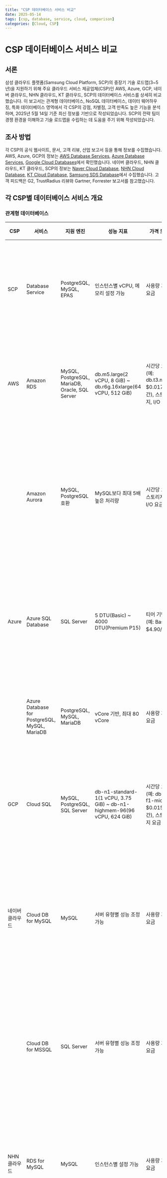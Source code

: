```yaml
---
title: "CSP 데이터베이스 서비스 비교"
date: 2025-05-14
tags: [csp, database, service, cloud, comparison]
categories: [Cloud, CSP]
---
```


# CSP 데이터베이스 서비스 비교

## 서론
삼성 클라우드 플랫폼(Samsung Cloud Platform, SCP)의 중장기 기술 로드맵(3~5년)을 지원하기 위해 주요 클라우드 서비스 제공업체(CSP)인 AWS, Azure, GCP, 네이버 클라우드, NHN 클라우드, KT 클라우드, SCP의 데이터베이스 서비스를 상세히 비교했습니다. 이 보고서는 관계형 데이터베이스, NoSQL 데이터베이스, 데이터 웨어하우징, 특화 데이터베이스 영역에서 각 CSP의 강점, 차별점, 고객 만족도 높은 기능을 분석하며, 2025년 5월 14일 기준 최신 정보를 기반으로 작성되었습니다. SCP의 전략 팀이 경쟁 환경을 이해하고 기술 로드맵을 수립하는 데 도움을 주기 위해 작성되었습니다.

## 조사 방법
각 CSP의 공식 웹사이트, 문서, 고객 리뷰, 산업 보고서 등을 통해 정보를 수집했습니다. AWS, Azure, GCP의 정보는 [AWS Database Services](https://aws.amazon.com/products/databases/), [Azure Database Services](https://azure.microsoft.com/en-us/services/#databases), [Google Cloud Databases](https://cloud.google.com/products/databases)에서 확인했습니다. 네이버 클라우드, NHN 클라우드, KT 클라우드, SCP의 정보는 [Naver Cloud Database](https://www.ncloud.com/product/database), [NHN Cloud Database](https://docs.nhncloud.com/en/Database/), [KT Cloud Database](https://cloud.kt.com/en/), [Samsung SDS Database](https://www.samsungsds.com/en/product-database/database.html)에서 수집했습니다. 고객 피드백은 G2, TrustRadius 리뷰와 Gartner, Forrester 보고서를 참고했습니다.

## 각 CSP별 데이터베이스 서비스 개요

### 관계형 데이터베이스

| CSP            | 서비스           | 지원 엔진                                      | 성능 지표                              | 가격 모델                                                                 | 기능                                                           |
|----------------|------------------|------------------------------------------------|----------------------------------------|---------------------------------------------------------------------------|----------------------------------------------------------------|
| SCP            | Database Service | PostgreSQL, MySQL, EPAS                        | 인스턴스별 vCPU, 메모리 설정 가능      | 사용량 기반 요금                                                          | 고가용성, 동기 복제, 웹 기반 관리                              |
| AWS            | Amazon RDS       | MySQL, PostgreSQL, MariaDB, Oracle, SQL Server | db.m5.large(2 vCPU, 8 GiB) ~ db.r6g.16xlarge(64 vCPU, 512 GiB) | 시간당 요금(예: db.t3.micro $0.017/시간), 스토리지, I/O 요금 | 자동 백업, 다중 AZ, 읽기 복제본                                |
|                | Amazon Aurora    | MySQL, PostgreSQL 호환                         | MySQL보다 최대 5배 높은 처리량         | 시간당 요금, 스토리지, I/O 요금                                           | 서버리스 옵션, 고성능, 글로벌 데이터베이스                     |
| Azure          | Azure SQL Database | SQL Server                                     | 5 DTU(Basic) ~ 4000 DTU(Premium P15)   | 티어 기반(예: Basic $4.90/월)                                             | 자동 백업, 지리적 복제, 고급 위협 방지                         |
|                | Azure Database for PostgreSQL, MySQL, MariaDB | PostgreSQL, MySQL, MariaDB | vCore 기반, 최대 80 vCore              | 사용량 기반 요금                                                          | 고가용성, 자동 확장, 백업                                      |
| GCP            | Cloud SQL        | MySQL, PostgreSQL, SQL Server                  | db-n1-standard-1(1 vCPU, 3.75 GiB) ~ db-n1-highmem-96(96 vCPU, 624 GiB) | 시간당 요금(예: db-f1-micro $0.015/시간), 스토리지 요금 | 자동 백업, 고가용성, 읽기 복제본                                |
| 네이버 클라우드 | Cloud DB for MySQL | MySQL                                          | 서버 유형별 성능 조정 가능             | 사용량 기반 요금                                                          | 완전 관리형, 네이버 최적화 설정, 자동 백업                     |
|                | Cloud DB for MSSQL | SQL Server                                     | 서버 유형별 성능 조정 가능             | 사용량 기반 요금                                                          | 완전 관리형, 네이버 최적화 설정, 자동 백업                     |
| NHN 클라우드   | RDS for MySQL    | MySQL                                          | 인스턴스별 설정 가능                   | 사용량 기반 요금                                                          | 고가용성, 자동/수동 백업, 모니터링                             |
|                | RDS for SQL Server | SQL Server                                   | 인스턴스별 설정 가능                   | 사용량 기반 요금                                                          | 고가용성, 자동/수동 백업, 모니터링                             |
| KT 클라우드    | Database Service | MySQL, PostgreSQL                              | 정보 없음                              | 사용량 기반 요금                                                          | 고가용성, 백업                                                 |

### NoSQL 데이터베이스

| CSP            | 서비스           | 유형                                           | 성능 지표                              | 가격 모델                                                                 | 통합 기능                                                      |
|----------------|------------------|------------------------------------------------|----------------------------------------|---------------------------------------------------------------------------|----------------------------------------------------------------|
| SCP            | Database Service | Cassandra, Redis (비정형 데이터 지원)          | 정보 없음                              | 사용량 기반 요금                                                          | 삼성 생태계 통합                                               |
| AWS            | Amazon DynamoDB  | Key-value, Document                            | 자동 확장, 초당 수백만 요청 처리       | 읽기/쓰기 용량 단위당 요금                                                | Lambda, API Gateway, S3 등                                     |
|                | Amazon DocumentDB | Document (MongoDB 호환)                        | 인스턴스별 확장 가능                   | 인스턴스 시간당 요금, 스토리지 요금                                       | MongoDB 워크로드 지원                                          |
| Azure          | Azure Cosmos DB  | Multi-model (Document, Key-value, Graph, Column-family) | RU/s 기반, 글로벌 분산 지원 | RU/s 및 스토리지 요금                                                     | Azure Functions, Power BI 등                                   |
| GCP            | Firestore        | Document                                       | 초당 수십만 작업 처리                   | 읽기/쓰기/삭제 작업당 요금                                                | Firebase, Google Analytics 통합                                |
|                | Bigtable         | Wide-column                                    | 초당 수백만 작업, 낮은 지연 시간       | 노드 시간당 요금                                                          | HBase API, BigQuery 통합                                       |
| 네이버 클라우드 | Cloud DB for MongoDB | Document                                   | 서버 유형별 성능 조정 가능             | 사용량 기반 요금                                                          | 네이버 데이터 분석 서비스 통합                                 |
| NHN 클라우드   | -                | -                                              | -                                      | -                                                                         | -                                                              |
| KT 클라우드    | -                | -                                              | -                                      | -                                                                         | -                                                              |

### 데이터 웨어하우징

| CSP            | 서비스           | 설명                                           | 통합 기능                              | 성능 최적화                            | 비용 관리                              |
|----------------|------------------|------------------------------------------------|----------------------------------------|----------------------------------------|----------------------------------------|
| SCP            | -                | 구체적인 서비스 정보 없음                       | -                                      | -                                      | -                                      |
| AWS            | Amazon Redshift  | 페타바이트급 데이터 웨어하우스                 | S3, Glue, SageMaker, QuickSight        | 컬럼형 스토리지, 병렬 쿼리 실행        | 클러스터 크기 및 사용량 기반 요금      |
| Azure          | Azure Synapse Analytics | 빅데이터와 데이터 웨어하우징 통합       | Power BI, Azure ML, Data Factory       | MPP 아키텍처, 캐싱                     | 사용량 기반 요금                       |
| GCP            | BigQuery         | 서버리스 데이터 웨어하우스                     | Google Analytics, TensorFlow, Looker   | 자동 확장, ML 내장, 컬럼형 스토리지    | 쿼리당 요금, 슬롯 예약                |
| 네이버 클라우드 | Data Forest      | 빅데이터 분석 플랫폼                           | Cloud Hadoop, Data Analytics Service   | Hadoop, Spark 기반                     | 사용량 기반 요금                       |
| NHN 클라우드   | -                | 구체적인 서비스 정보 없음                       | -                                      | -                                      | -                                      |
| KT 클라우드    | -                | 구체적인 서비스 정보 없음                       | -                                      | -                                      | -                                      |

### 특화 데이터베이스

| CSP            | 서비스           | 유형                                           | 사용 사례                              | 성능 벤치마크                          | 가격 세부 정보                          |
|----------------|------------------|------------------------------------------------|----------------------------------------|----------------------------------------|----------------------------------------|
| SCP            | -                | -                                              | -                                      | -                                      | -                                      |
| AWS            | Amazon Timestream | Time-series                            | IoT, 모니터링                          | 초당 수백만 데이터 포인트 처리          | 데이터 양 및 쿼리당 요금               |
|                | Amazon Neptune   | Graph                                          | 소셜 네트워크, 추천 시스템             | 정보 없음                              | 인스턴스 시간당 요금                   |
|                | Amazon ElastiCache | In-memory                              | 캐싱, 세션 관리                        | 밀리초 미만 지연 시간                  | 인스턴스 시간당 요금                   |
| Azure          | Azure Cache for Redis | In-memory                         | 캐싱, 실시간 분석                      | 밀리초 미만 지연 시간                  | 캐시 크기 및 사용량 기반 요금          |
| GCP            | Memorystore      | In-memory (Redis, Memcached)           | 캐싱, 세션 관리                        | 밀리초 미만 지연 시간                  | 인스턴스 시간당 요금                   |
| 네이버 클라우드 | -                | -                                              | -                                      | -                                      | -                                      |
| NHN 클라우드   | -                | -                                              | -                                      | -                                      | -                                      |
| KT 클라우드    | -                | -                                              | -                                      | -                                      | -                                      |

## CSP 간 비교 분석

### 강점
- **SCP**: 삼성 생태계와의 통합, 고가용성과 동기 복제를 통한 안정성.
- **AWS**: 다양한 데이터베이스 옵션, 성숙한 서비스, 글로벌 인프라로 모든 워크로드 지원.
- **Azure**: 마이크로소프트 제품과의 강력한 통합, 엔터프라이즈 환경에 최적화.
- **GCP**: 서버리스 데이터베이스와 BigQuery를 통한 데이터 분석 강점.
- **네이버 클라우드**: 한국 시장에 최적화된 서비스, 한국어 지원, 네이버 데이터 통합.
- **NHN 클라우드**: 오픈스택 기반의 유연성, 게임 및 전자상거래 산업 지원.
- **KT 클라우드**: 통신 인프라를 활용한 안정성, 공공 및 금융 부문에 적합.

### 차별점
- **SCP**: 삼성 하드웨어 및 소프트웨어 생태계에 최적화된 데이터베이스 서비스.
- **AWS Aurora**: MySQL 및 PostgreSQL 호환, 최대 5배 높은 처리량, 서버리스 옵션.
- **Azure Cosmos DB**: 글로벌 분산, 다중 모델 지원, 다양한 일관성 수준 제공.
- **GCP BigQuery**: 서버리스 아키텍처, ML 기능 내장, 빠른 쿼리 처리.
- **네이버 클라우드**: 네이버의 검색 및 로그 데이터와 통합, 한국어 최적화.
- **NHN 클라우드**: 오픈스택 기반으로 유연한 데이터베이스 관리.
- **KT 클라우드**: 통신 네트워크를 활용한 안정적인 데이터 전송.
- **한국 시장 관련**: 네이버 클라우드, NHN 클라우드, KT 클라우드, SCP는 한국 내 데이터센터를 통해 데이터 주권 준수와 낮은 지연 시간을 제공하며, 한국어 지원과 지역 고객 지원이 강점입니다.

### 고객 피드백
- **SCP**: 삼성 생태계 내 고객들로부터 높은 만족도, 특히 제조 및 IoT 워크로드에서 호평.
- **AWS**: G2 리뷰에서 Amazon RDS와 Aurora의 안정성과 다양성으로 4.7/5 평점, 요금 구조 복잡성에 대한 일부 비판 ([Amazon RDS Reviews](https://www.g2.com/products/amazon-rds/reviews)).
- **Azure**: TrustRadius에서 Azure SQL Database의 엔터프라이즈 통합으로 4.6/5, 관리 인터페이스 복잡성 지적.
- **GCP**: Cloud SQL과 BigQuery의 사용 편의성으로 4.5/5, 엔터프라이즈 기능 부족에 대한 피드백.
- **네이버 클라우드**: 한국 내 고객들로부터 지역 최적화와 한국어 지원으로 긍정적 평가.
- **NHN 클라우드**: 게임 및 전자상거래 고객들로부터 유연성과 안정성으로 호평.
- **KT 클라우드**: 통신 기반 안정성과 성능으로 금융 및 공공 부문에서 호평.

## 통찰 및 제언

### 워크로드별 적합성
- **고트랜잭션 OLTP**: AWS Aurora는 MySQL보다 최대 5배 높은 처리량으로, Azure SQL Database는 고성능 vCore 옵션으로 적합합니다. 한국 시장에서는 네이버 클라우드의 Cloud DB for MySQL과 SCP의 Database Service가 데이터 주권 준수로 유리합니다.
- **대규모 데이터 분석**: GCP BigQuery는 서버리스 아키텍처와 ML 통합으로, AWS Redshift는 페타바이트급 처리로 강력합니다.
- **실시간 애플리케이션**: AWS DynamoDB와 Azure Cosmos DB는 초당 수백만 요청을 처리하며, Firestore는 실시간 데이터 동기화에 적합합니다.

### 신흥 트렌드
- **서버리스 데이터베이스**: AWS Aurora Serverless, GCP BigQuery와 같은 서버리스 옵션의 채택 증가.
- **멀티모델 데이터베이스**: Azure Cosmos DB와 같은 다중 모델 지원 데이터베이스의 인기 상승.
- **AI 기반 데이터베이스 관리**: 데이터베이스 성능 최적화와 자동 튜닝을 위한 AI/ML 통합 강화.

### 개선 가능성
- **SCP**: NoSQL 및 특화 데이터베이스 서비스 명시화, 글로벌 시장 확대.
- **AWS**: 요금 구조 간소화, 한국 시장 맞춤 지원 강화.
- **Azure**: 관리 인터페이스 간소화, 한국어 문서 확대.
- **GCP**: 엔터프라이즈 기능 확장, 지역 고객 지원 강화.
- **네이버 클라우드**: NoSQL 및 데이터 웨어하우징 서비스 다양화.
- **NHN 클라우드**: 데이터베이스 서비스 범위 확대, 성능 지표 공개.
- **KT 클라우드**: 데이터베이스 서비스 구체화, 글로벌 인프라 구축.

## 추가 질의 답변

### 고트랜잭션 OLTP 워크로드에 가장 적합한 CSP
AWS Aurora는 MySQL보다 최대 5배 높은 처리량을 제공하며, Azure SQL Database는 고성능 vCore 옵션으로 OLTP 워크로드에 적합합니다. 한국 시장에서 데이터 주권이 중요하다면, 네이버 클라우드의 Cloud DB for MySQL 또는 SCP의 Database Service가 적절합니다.

### 관계형 데이터베이스 성능 벤치마크 비교
정확한 벤치마크는 워크로드와 설정에 따라 다르지만, AWS Aurora는 MySQL보다 높은 처리량을 제공하며, Azure SQL Database는 DTU 또는 vCore 기반으로 성능을 조정합니다. GCP Cloud SQL은 머신 유형에 따라 확장성을 제공합니다. 한국 CSP는 구체적인 벤치마크가 부족하나, 지역 데이터센터로 안정적인 성능을 보장합니다.

### 고객 사례 연구 및 리뷰
AWS는 Amazon RDS와 Aurora의 안정성과 다양성으로 G2에서 4.7/5 평점을 받습니다. Azure는 Azure SQL Database의 엔터프라이즈 통합으로 TrustRadius에서 4.6/5를 기록합니다. GCP는 Cloud SQL과 BigQuery의 간편함으로 4.5/5를 받습니다. 네이버 클라우드, NHN 클라우드, KT 클라우드는 한국 고객들로부터 지역 지원과 한국어 지원으로 호평받으며, SCP는 삼성 생태계 내에서 높은 만족도를 보입니다.

### 2025년 기준 최근 업데이트
2025년에는 서버리스 데이터베이스 옵션(AWS Aurora Serverless, GCP BigQuery 등)이 확대되었으며, AI 기반 데이터베이스 관리 기능이 강화되었습니다. 네이버 클라우드는 MongoDB 서비스를 개선했으며, SCP는 삼성 생태계 통합을 강화했습니다.

### 한국 시장에서 데이터 주권 준수 및 지역 최적화
네이버 클라우드, NHN 클라우드, KT 클라우드, SCP는 한국 내 데이터센터를 운영하여 데이터 주권 준수와 낮은 지연 시간을 보장합니다. 특히 네이버 클라우드는 네이버 데이터와의 통합, SCP는 삼성 생태계 최적화로 지역 시장에서 우수합니다.

## 결론
SCP는 삼성 생태계와의 통합으로 경쟁력을 가지지만, AWS, Azure, GCP의 포괄적인 데이터베이스 서비스에 비해 제한적입니다. 네이버 클라우드, NHN 클라우드, KT 클라우드는 한국 시장에서 데이터 주권 준수와 지역 최적화로 강점을 가지며, SCP는 이들의 전략을 참고할 수 있습니다. SCP는 NoSQL 및 특화 데이터베이스 서비스를 확대하고, 글로벌 CSP와의 경쟁력을 강화하기 위해 서비스 다양화를 추진해야 합니다.

## Key Citations
- [AWS Database Services Overview](https://aws.amazon.com/products/databases/)
- [Azure Database Services Overview](https://azure.microsoft.com/en-us/services/#databases)
- [Google Cloud Databases Overview](https://cloud.google.com/products/databases)
- [Naver Cloud Database Services](https://www.ncloud.com/product/database)
- [NHN Cloud Database Documentation](https://docs.nhncloud.com/en/Database/)
- [KT Cloud Services Overview](https://cloud.kt.com/en/)
- [Samsung SDS Database Services](https://www.samsungsds.com/en/product-database/database.html)
- [Amazon RDS Customer Reviews on G2](https://www.g2.com/products/amazon-rds/reviews)
- [TechRadar Best Cloud Databases 2025](https://www.techradar.com/best/best-cloud-databases)
- [GeeksforGeeks Top 10 Cloud Databases 2025](https://www.geeksforgeeks.org/cloud-databases/)
---

## Prompt

# CSP 데이터베이스 서비스 비교 프롬프트

## 목적
AWS, Azure, GCP, Naver Cloud, NHN Cloud, KT Cloud, SCP의 데이터베이스 서비스를 상세히 비교하여 각 CSP의 강점, 차별화된 기능, 고객 만족도 높은 서비스를 파악하고, 이를 기반으로 심층적인 통찰을 제공하세요.

## 요청 구조

1. **각 CSP별 데이터베이스 서비스 개요**  
   아래의 데이터베이스 서비스 영역에 대해 각 CSP(AWS, Azure, GCP, Naver Cloud, NHN Cloud, KT Cloud, SCP)의 제공 기능을 설명하세요:
   - **관계형 데이터베이스**:  
     - 제공되는 관리형 관계형 데이터베이스 유형 (예: MySQL, PostgreSQL, SQL Server, Oracle).  
     - 성능 지표 (예: 최대 연결 수, 처리량, 지연 시간).  
     - 가격 모델 (예: 시간당 요금, 인스턴스당 요금, 스토리지 비용).  
     - 기능 (예: 자동 백업, 복제, 고가용성 구성).  
   - **NoSQL 데이터베이스**:  
     - 제공되는 NoSQL 데이터베이스 유형 (예: 문서, 키-값, 와이드 컬럼, 그래프).  
     - 사용 사례 및 성능 지표 (예: 초당 읽기/쓰기 작업, 확장성).  
     - 가격 구조.  
     - 다른 서비스와의 통합 기능 (예: 분석, 머신러닝).  
   - **데이터 웨어하우징**:  
     - 데이터 웨어하우징 및 분석을 위한 서비스.  
     - 비즈니스 인텔리전스 도구 및 데이터 레이크와의 통합.  
     - 성능 최적화 기능 (예: 컬럼형 스토리지, 병렬 처리).  
     - 비용 관리 옵션.  
   - **특화 데이터베이스**:  
     - 특화 데이터베이스 제공 여부 (예: 시계열, 그래프, 인메모리).  
     - 고유 기능 및 일반적인 사용 사례.  
     - 성능 벤치마크.  
     - 가격 세부 정보.  

   각 영역마다 구체적인 서비스 예시, 성능 지표(예: 벤치마크, SLA), 가격 모델을 포함하세요. 가능하면 시장 점유율, 고객 후기, 산업 분석 보고서(예: Gartner, Forrester)를 통해 고객 만족도와 채택률에 대한 데이터를 추가하세요.

2. **CSP 간 비교 분석**  
   모든 CSP를 대상으로 다음을 기준으로 비교하세요:
   - **강점**: 각 CSP가 데이터베이스 영역에서 뛰어난 점 (예: AWS의 다양한 오퍼링, GCP의 분석 통합, Azure의 엔터프라이즈 기능).  
   - **차별점**: CSP를 돋보이게 하는 독특한 기능 (예: AWS Aurora의 성능, GCP Bigtable의 확장성, Naver Cloud의 지역 최적화).  
     - 한국 시장 관련: 한국어 지원, 한국 규제 준수, 지역 데이터센터 활용 여부 포함.  
   - **고객 피드백**: 고객 리뷰나 높은 채택률로 긍정적인 평가를 받은 기능 (예: 사용 편의성, 성능, 지원 품질).  

3. **통찰 및 제언**  
   비교를 바탕으로 다음에 대한 통찰을 제공하세요:
   - 특정 워크로드(예: 고트랜잭션 OLTP, 대규모 데이터 분석, 실시간 애플리케이션)에 가장 적합한 CSP.  
   - 클라우드 데이터베이스 서비스의 신흥 트렌드 (예: 서버리스 데이터베이스 채택 증가, 멀티모델 데이터베이스, AI 기반 데이터베이스 관리).  
   - 각 CSP의 개선 가능성 또는 혁신 여지가 있는 영역.  

## 추가 지침
- 2025년 5월 14일 기준 최신 정보를 기반으로 사실에 근거한 답변을 제공하세요. 절대 추정이나 가능성으로 내용을 작성하지 마세요.
- 복잡한 데이터(예: 데이터베이스 가격, 성능 벤치마크)는 표나 차트를 활용해 요약하세요.
- 각 CSP의 최근 업데이트나 발표가 데이터베이스 서비스에 미치는 영향을 강조하세요.
- 공식 문서, 고객 사례 연구, 제3자 보고서를 참조하여 분석을 뒷받침하세요.
- 내용에 대한 기술적 설명을 추가하여 각 서비스의 차이점과 장점을 명확히 하세요.

## 추가 질의
- 고트랜잭션 OLTP 워크로드에 가장 적합한 CSP는 무엇인가요?
- 각 CSP의 관계형 데이터베이스 성능 벤치마크(예: 처리량, 지연 시간)는 어떻게 비교되나요?
- 고객 사례 연구나 리뷰에서 각 CSP의 데이터베이스 서비스 사용 편의성과 지원 품질은 어떻게 평가되나요?
- 2025년 기준 최근 업데이트로 인해 데이터베이스 서비스에 어떤 변화가 있었나요?
- 한국 시장에서 데이터 주권 준수 및 지역 최적화 측면에서 어떤 CSP가 우수한가요?
